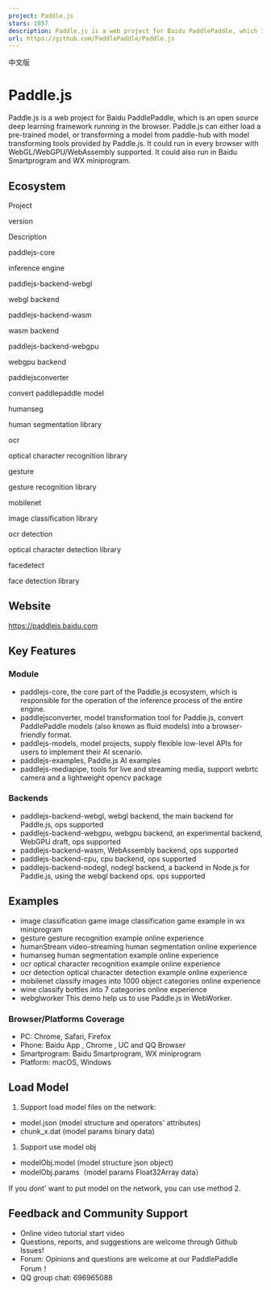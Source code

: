 ```yaml
---
project: Paddle.js
stars: 1057
description: Paddle.js is a web project for Baidu PaddlePaddle, which is an open source deep learning framework running in the browser. Paddle.js can either load a pre-trained model, or transforming a model from paddle-hub with model transforming tools provided by Paddle.js. It could run in every browser with WebGL/WebGPU/WebAssembly supported. It could also run in Baidu Smartprogram and WX miniprogram.
url: https://github.com/PaddlePaddle/Paddle.js
---
```


中文版

Paddle.js
=========

Paddle.js is a web project for Baidu PaddlePaddle, which is an open source deep learning framework running in the browser. Paddle.js can either load a pre-trained model, or transforming a model from paddle-hub with model transforming tools provided by Paddle.js. It could run in every browser with WebGL/WebGPU/WebAssembly supported. It could also run in Baidu Smartprogram and WX miniprogram.

Ecosystem
---------

Project

version

Description

paddlejs-core

inference engine

paddlejs-backend-webgl

webgl backend

paddlejs-backend-wasm

wasm backend

paddlejs-backend-webgpu

webgpu backend

paddlejsconverter

convert paddlepaddle model

humanseg

human segmentation library

ocr

optical character recognition library

gesture

gesture recognition library

mobilenet

image classification library

ocr detection

optical character detection library

facedetect

face detection library

Website
-------

https://paddlejs.baidu.com

Key Features
------------

### Module

-   paddlejs-core, the core part of the Paddle.js ecosystem, which is responsible for the operation of the inference process of the entire engine.
-   paddlejsconverter, model transformation tool for Paddle.js, convert PaddlePaddle models (also known as fluid models) into a browser-friendly format.
-   paddlejs-models, model projects, supply flexible low-level APIs for users to implement their AI scenario.
-   paddlejs-examples, Paddle.js AI examples
-   paddlejs-mediapipe, tools for live and streaming media, support webrtc camera and a lightweight opencv package

### Backends

-   paddlejs-backend-webgl, webgl backend, the main backend for Paddle.js, ops supported
-   paddlejs-backend-webgpu, webgpu backend, an experimental backend, WebGPU draft, ops supported
-   paddlejs-backend-wasm, WebAssembly backend, ops supported
-   paddlejs-backend-cpu, cpu backend, ops supported
-   paddlejs-backend-nodegl, nodegl backend, a backend in Node.js for Paddle.js, using the webgl backend ops. ops supported

Examples
--------

-   image classification game image classification game example in wx miniprogram
-   gesture gesture recognition example online experience
-   humanStream video-streaming human segmentation online experience
-   humanseg human segmentation example online experience
-   ocr optical character recognition example online experience
-   ocr detection optical character detection example online experience
-   mobilenet classify images into 1000 object categories online experience
-   wine classify bottles into 7 categories online experience
-   webglworker This demo help us to use Paddle.js in WebWorker.

### Browser/Platforms Coverage

-   PC: Chrome, Safari, Firefox
-   Phone: Baidu App , Chrome , UC and QQ Browser
-   Smartprogram: Baidu Smartprogram, WX miniprogram
-   Platform: macOS, Windows

Load Model
----------

1.  Support load model files on the network:

-   model.json (model structure and operators' attributes)
-   chunk\_x.dat (model params binary data)

1.  Support use model obj

-   modelObj.model (model structure json object)
-   modelObj.params（model params Float32Array data）

If you dont' want to put model on the network, you can use method 2.

Feedback and Community Support
------------------------------

-   Online video tutorial start video
-   Questions, reports, and suggestions are welcome through Github Issues!
-   Forum: Opinions and questions are welcome at our PaddlePaddle Forum！
-   QQ group chat: 696965088
